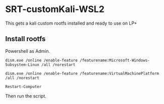 # SRT-customKali-WSL2
This gets a kali custom rootfs installed and ready to use on LP+
## Install rootfs
Powershell as Admin.
```
dism.exe /online /enable-feature /featurename:Microsoft-Windows-Subsystem-Linux /all /norestart

dism.exe /online /enable-feature /featurename:VirtualMachinePlatform /all /norestart

Restart-Computer
```
Then run the script.
